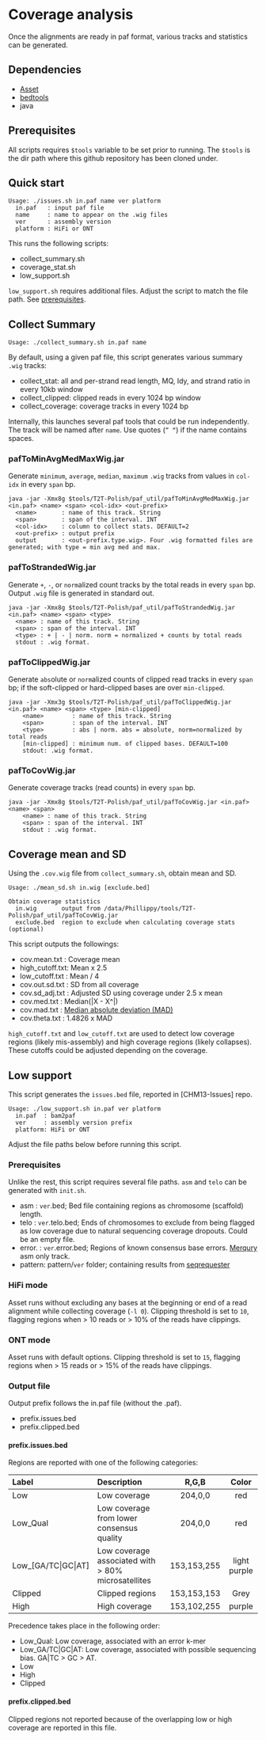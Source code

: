 # Coverage analysis

Once the alignments are ready in paf format, various tracks and statistics can be generated.

## Dependencies
* [Asset](https://github.com/dfguan/asset/)
* [bedtools](https://bedtools.readthedocs.io/en/latest/)
* java

## Prerequisites
All scripts requires `$tools` variable to be set prior to running.
The `$tools` is the dir path where this github repository has been cloned under.

## Quick start
```
Usage: ./issues.sh in.paf name ver platform
  in.paf   : input paf file
  name     : name to appear on the .wig files
  ver      : assembly version
  platform : HiFi or ONT
```

This runs the following scripts:
* collect_summary.sh
* coverage_stat.sh
* low_support.sh

`low_support.sh` requires additional files. Adjust the script to match the file path. See [prerequisites](coverage#prerequisites-1).

## Collect Summary

```
Usage: ./collect_summary.sh in.paf name
```
By default, using a given paf file, this script generates various summary `.wig` tracks:
* collect_stat: all and per-strand read length, MQ, Idy, and strand ratio in every 10kb window
* collect_clipped: clipped reads in every 1024 bp window
* collect_coverage: coverage tracks in every 1024 bp

Internally, this launches several paf tools that could be run independently. The track will be named after `name`. Use quotes (`” “`) if the name contains spaces.


### pafToMinAvgMedMaxWig.jar

Generate `minimum`, `average`, `median`, `maximum` `.wig` tracks from values in `col-idx` in every `span` bp. 
```
java -jar -Xmx8g $tools/T2T-Polish/paf_util/pafToMinAvgMedMaxWig.jar <in.paf> <name> <span> <col-idx> <out-prefix>
  <name>       : name of this track. String
  <span>       : span of the interval. INT
  <col-idx>    : column to collect stats. DEFAULT=2
  <out-prefix> : output prefix
  output       : <out-prefix.type.wig>. Four .wig formatted files are generated; with type = min avg med and max.
```

### pafToStrandedWig.jar

Generate `+`, `-`, or `norm`alized count tracks by the total reads in every `span` bp. Output `.wig` file is generated in standard out.
```
java -jar -Xmx8g $tools/T2T-Polish/paf_util/pafToStrandedWig.jar <in.paf> <name> <span> <type>
  <name> : name of this track. String
  <span> : span of the interval. INT
  <type> : + | - | norm. norm = normalized + counts by total reads
  stdout : .wig format.
```

### pafToClippedWig.jar

Generate `abs`olute or `norm`alized counts of clipped read tracks in every `span` bp; if the soft-clipped or hard-clipped bases are over `min-clipped`.

```
java -jar -Xmx3g $tools/T2T-Polish/paf_util/pafToClippedWig.jar <in.paf> <name> <span> <type> [min-clipped]
	<name>        : name of this track. String
	<span>        : span of the interval. INT
	<type>        : abs | norm. abs = absolute, norm=normalized by total reads
	[min-clipped] : minimum num. of clipped bases. DEFAULT=100
	stdout: .wig format.
```

### pafToCovWig.jar

Generate coverage tracks (read counts) in every `span` bp.
```
java -jar -Xmx8g $tools/T2T-Polish/paf_util/pafToCovWig.jar <in.paf> <name> <span>
	<name> : name of this track. String
	<span> : span of the interval. INT
	stdout : .wig format.
```

## Coverage mean and SD

Using the `.cov.wig` file from `collect_summary.sh`, obtain mean and SD.
```
Usage: ./mean_sd.sh in.wig [exclude.bed]

Obtain coverage statistics
  in.wig       output from /data/Phillippy/tools/T2T-Polish/paf_util/pafToCovWig.jar
  exclude.bed  region to exclude when calculating coverage stats (optional)
```
This script outputs the followings:
* cov.mean.txt   : Coverage mean
* high_cutoff.txt: Mean x 2.5
* low_cutoff.txt : Mean / 4
* cov.out.sd.txt : SD from all coverage
* cov.sd_adj.txt : Adjusted SD using coverage under 2.5 x mean
* cov.med.txt    : Median(|X - X^|)
* cov.mad.txt    : [Median absolute deviation (MAD)](https://en.wikipedia.org/wiki/Median_absolute_deviation)
* cov.theta.txt  : 1.4826 x MAD

`high_cutoff.txt` and `low_cutoff.txt` are used to detect low coverage regions (likely mis-assembly) and high coverage regions (likely collapses). These cutoffs could be adjusted depending on the coverage.

## Low support

This script generates the `issues.bed` file, reported in [CHM13-Issues] repo.

```
Usage: ./low_support.sh in.paf ver platform
  in.paf  : bam2paf
  ver     : assembly version prefix
  platform: HiFi or ONT
```
Adjust the file paths below before running this script.

### Prerequisites

Unlike the rest, this script requires several file paths. `asm` and `telo` can be generated with `init.sh`.

* asm    : `ver`.bed; Bed file containing regions as chromosome (scaffold) length.
* telo   : `ver`.telo.bed; Ends of chromosomes to exclude from being flagged as low coverage due to natural sequencing coverage dropouts. Could be an empty file.
* error. : `ver`.error.bed; Regions of known consensus base errors. [Merqury](merqury) asm only track.
* pattern: pattern/`ver` folder; containing results from [seqrequester](pattern)

### HiFi mode

Asset runs without excluding any bases at the beginning or end of a read alignment while collecting coverage (`-l 0`). Clipping threshold is set to `10`, flagging regions when > 10 reads or > 10% of the reads have clippings.

### ONT mode

Asset runs with default options. Clipping threshold is set to `15`, flagging regions when > 15 reads or > 15% of the reads have clippings.

### Output file

Output prefix follows the in.paf file (without the .paf).
* prefix.issues.bed
* prefix.clipped.bed

#### prefix.issues.bed
Regions are reported with one of the following categories:

| Label | Description | R,G,B | Color|
| :--- | :--- | :---: | :---: |
| Low | Low coverage | 204,0,0 | red |
| Low_Qual | Low coverage from lower consensus quality | 204,0,0 | red |
| Low_[GA/TC\|GC\|AT] | Low coverage associated with > 80% microsatellites | 153,153,255 | light purple |
| Clipped | Clipped regions | 153,153,153 | Grey |
| High | High coverage | 153,102,255 | purple |

Precedence takes place in the following order:
* Low_Qual: Low coverage, associated with an error k-mer
* Low_GA/TC|GC|AT: Low coverage, associated with possible sequencing bias. GA|TC > GC > AT.
* Low
* High
* Clipped

#### prefix.clipped.bed
Clipped regions not reported because of the overlapping low or high coverage are reported in this file.
